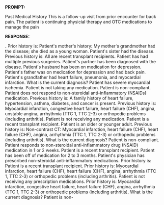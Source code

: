 **PROMPT:**

Past Medical History This is a follow-up visit from prior encounter for back pain. The patient is continuing physicial therapy and OTC medications to manage the pain

**RESPONSE:**

 . Prior history is: Patient's mother's history: My mother's grandmother had the disease; she died as a young woman. Patient's sister had the disease. Previous history is: All are recent transplant recipients. Patient has had multiple previous surgeries. Patient's partner has been diagnosed with the disease. Patient's husband has been on medication for depression. Patient's father was on medication for depression and had back pain. Patient's grandfather had heart failure, pneumonia, and myocardial infarction.  What is the current diagnosis?   Patient has severe myocardial ischemia. Patient is not taking any medication. Patient is non-compliant. Patient does not respond to non-steroidal anti-inflammatory (NSAIDs) medication. Previous history is: A family history of heart failure, hypertension, asthma, diabetes, and cancer is present. Previous history is: Myocardial infarction, congestive heart failure, heart failure (CHF), angina, unstable angina, arrhythmia (TTC 1, TTC 2-3) or orthopedic problems (including arthritis). Patient is not receiving any medication. Patient is a recent transplant recipient. Patient is an older or younger adult. Previous history is: Non-contrast CT: Myocardial infarction, heart failure (CHF), heart failure (CHF), angina, arrhythmia (TTC 1, TTC 2-3) or orthopedic problems (including arthritis).  What is the current diagnosis?  Patient is non-compliant. Patient responds to non-steroidal anti-inflammatory drug (NSAID) medication in 1 or 2 weeks. Patient is a recent transplant recipient. Patient has been off of medication for 2 to 3 months. Patient's physician has prescribed non-steroidal anti-inflammatory medications. Prior history is: Patient is a recent transplant recipient. Prior history is: Myocardial infarction, heart failure (CHF), heart failure (CHF), angina, arrhythmia (TTC 1, TTC 2-3) or orthopedic problems (including arthritis). Patient is not receiving any prescription medications. Prior history is: Myocardial infarction, congestive heart failure, heart failure (CHF), angina, arrhythmia (TTC 1, TTC 2-3) or orthopedic problems (including arthritis).  What is the current diagnosis?  Patient is non-